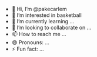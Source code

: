 - 👋 Hi, I’m @pakecarlem
- 👀 I’m interested in basketball
- 🌱 I’m currently learning ...
- 💞️ I’m looking to collaborate on ...
- 📫 How to reach me ...
- 😄 Pronouns: ...
- ⚡ Fun fact: ...

<!---
pakecarlem/pakecarlem is a ✨ special ✨ repository because its `README.md` (this file) appears on your GitHub profile.
You can click the Preview link to take a look at your changes.
--->
